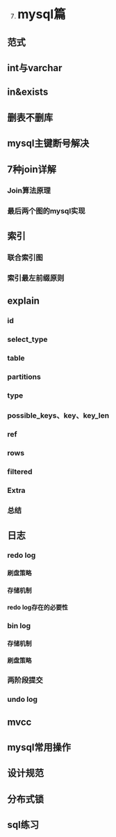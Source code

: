 7. # **mysql篇**
## **范式**
## **int与varchar**
## **in&exists**
## **删表不删库**
## **mysql主键断号解决**
## **7种join详解**
### **Join算法原理**
### **最后两个图的mysql实现**
## **索引**
### **联合索引图**
### **索引最左前缀原则**
## **explain**
### **id**
### **select\_type**
### **table**
### **partitions**
### **type**
### **possible\_keys、key、key\_len**
### **ref**
### **rows**
### **filtered**
### **Extra**
### **总结**
## **日志**
### **redo log**
#### **刷盘策略**
#### **存储机制**
#### **redo log存在的必要性**
### **bin log**
#### **存储机制**
#### **刷盘策略**
### **两阶段提交**
### **undo log**
## **mvcc**
## **mysql常用操作**
## **设计规范**
## **分布式锁**
## **sql练习**
